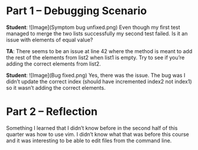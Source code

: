 # Part 1 – Debugging Scenario

**Student**:
![Image](Symptom bug unfixed.png)
Even though my first test managed to merge the two lists successfully my second test failed. Is it an issue with elements of equal value?

**TA**:
There seems to be an issue at line 42 where the method is meant to add the rest of the elements from list2 when list1 is empty. Try to see if you’re adding the correct elements from list2.

**Student**:
![Image](Bug fixed.png)
Yes, there was the issue. The bug was I didn’t update the correct index (should have incremented index2 not index1) so it wasn’t adding the correct elements.


# Part 2 – Reflection

Something I learned that I didn’t know before in the second half of this quarter was how to use vim. I didn’t know what that was before this course and it was interesting to be able to edit files from the command line.
